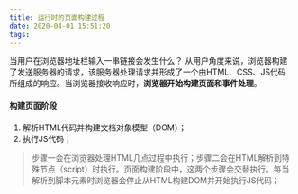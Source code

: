 ```yaml
---
title: 运行时的页面构建过程
date: 2020-04-01 15:51:20
tags:
---
```


当用户在浏览器地址栏输入一串链接会发生什么？
从用户角度来说，浏览器构建了发送服务器的请求，该服务器处理请求并形成了一个由HTML、CSS、JS代码所组成的响应。当浏览器接收响应时，**浏览器开始构建页面和事件处理**。
#### 构建页面阶段
1. 解析HTML代码并构建文档对象模型（DOM）；
2. 执行JS代码；
> 步骤一会在浏览器处理HTML几点过程中执行；步骤二会在HTML解析到特殊节点（script）时执行。页面构建阶段中，这两个步骤会交替执行。每当解析到脚本元素时浏览器会停止从HTML构建DOM并开始执行JS代码；